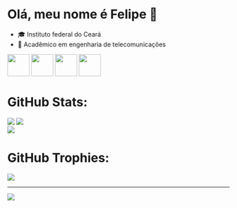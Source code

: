 # Olá, meu nome é Felipe 👋

- 🎓 Instituto federal do Ceará 
- 🌱 Acadêmico em engenharia de telecomunicações

<div class = "icons"> 
  <img style = "height: 50px; width: auto;" src="https://cdn.jsdelivr.net/gh/devicons/devicon@latest/icons/html5/html5-original.svg" />  
  <img style = "height: 50px; width: auto;" src="https://cdn.jsdelivr.net/gh/devicons/devicon@latest/icons/css3/css3-original.svg" />
  <img style = "height: 50px; width: auto;" src="https://cdn.jsdelivr.net/gh/devicons/devicon@latest/icons/cplusplus/cplusplus-original.svg" />     
  <img style = "height: 50px; width: auto;" src="https://cdn.jsdelivr.net/gh/devicons/devicon@latest/icons/arduino/arduino-original-wordmark.svg"/> 
</div>

##

# GitHub Stats:

![](https://github-readme-stats.vercel.app/api?username=LFelipedev&theme=gotham&hide_border=true&include_all_commits=true&count_private=true)
![](https://github-readme-streak-stats.herokuapp.com/?user=LFelipedev&theme=gotham&hide_border=true)<br/>
![](https://github-readme-stats.vercel.app/api/top-langs/?username=LFelipedev&theme=gotham&hide_border=true&include_all_commits=true&count_private=true&layout=compact)

##

# GitHub Trophies:

![](https://github-profile-trophy.vercel.app/?username=nicolasscarvalho&theme=darkhub&no-frame=true&no-bg=false&margin-w=4)

---

[![](https://visitcount.itsvg.in/api?id=LFelipedev&icon=1&color=3)](https://visitcount.itsvg.in)
